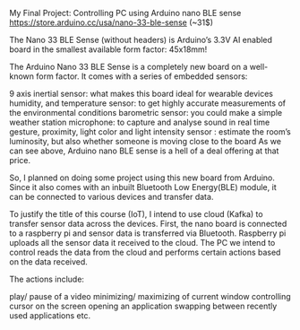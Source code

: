 My Final Project: Controlling PC using Arduino nano BLE sense
https://store.arduino.cc/usa/nano-33-ble-sense  (~31$)

The Nano 33 BLE Sense (without headers) is Arduino’s 3.3V AI enabled board in the smallest available form factor: 45x18mm!

 The Arduino Nano 33 BLE Sense is a completely new board on a well-known form factor. It comes with a series of embedded sensors:

9 axis inertial sensor: what makes this board ideal for wearable devices
humidity, and temperature sensor: to get highly accurate measurements of the environmental conditions
barometric sensor: you could make a simple weather station
microphone: to capture and analyse sound in real time
gesture, proximity, light color and light intensity sensor : estimate the room’s luminosity, but also whether someone is moving close to the board
As we can see above, Arduino nano BLE sense is a hell of a deal offering at that price.

So, I planned on doing some project using this new board from Arduino. Since it also comes with an inbuilt Bluetooth Low Energy(BLE) module, it can be connected to various devices and transfer data.

To justify the title of this course (IoT), I intend to use cloud (Kafka) to transfer sensor data across the devices. First, the nano board is connected to a raspberry pi and sensor data is transferred via Bluetooth. Raspberry pi uploads all the sensor data it received to the cloud. The PC we intend to control reads the data from the cloud and performs certain actions based on the data received.

The actions include:

play/ pause of a video
minimizing/ maximizing of current window
controlling cursor on the screen
opening an application
swapping between recently used applications etc.
